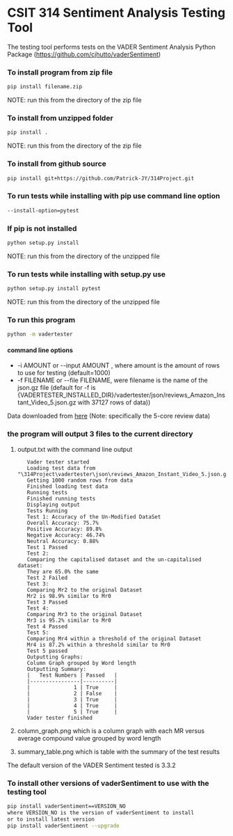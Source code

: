 # CSIT 314 Sentiment Analysis Testing Tool
The testing tool performs tests on the VADER Sentiment Analysis Python Package (https://github.com/cjhutto/vaderSentiment)

### To install program from zip file
```bash
pip install filename.zip
```  
NOTE: run this from the directory of the zip file
### To install from unzipped folder
```bash
pip install . 
```  
NOTE: run this from the directory of the zip file
### To install from github source
```bash
pip install git+https://github.com/Patrick-JY/314Project.git
```  
### To run tests while installing with pip use command line option
```bash
--install-option=pytest
```
### If pip is not installed
```bash
python setup.py install
```
NOTE: run this from the directory of the unzipped file
### To run tests while installing with setup.py use 
```bash
python setup.py install pytest
```
NOTE: run this from the directory of the unzipped file
### To run this program
```bash
python -m vadertester 
```
#### command line options
* -i AMOUNT or --input AMOUNT , where amount is the amount of rows to use for testing (default=1000)
* -f FILENAME or --file FILENAME, were filename is the name of the json.gz file
(default for -f is {VADERTESTER_INSTALLED_DIR}/vadertester/json/reviews_Amazon_Instant_Video_5.json.gz with 37127 rows of data))

Data downloaded from [here](https://nijianmo.github.io/amazon/index.html#complete-data) (Note: specifically the 5-core review data)

### the program will output 3 files to the current directory
1. output.txt with the command line output
    ```
       Vader tester started
       Loading test data from "\314Project\vadertester\json\reviews_Amazon_Instant_Video_5.json.gz"
       Getting 1000 random rows from data
       Finished loading test data
       Running tests
       Finished running tests
       Displaying output
       Tests Running 
       Test 1: Accuracy of the Un-Modified DataSet
       Overall Accuracy: 75.7%
       Positive Accuracy: 89.8%
       Negative Accuracy: 46.74%
       Neutral Accuracy: 0.88%
       Test 1 Passed
       Test 2: 
       Comparing the capitalised dataset and the un-capitalised dataset: 
       They are 65.0% the same
       Test 2 Failed
       Test 3: 
       Comparing Mr2 to the original Dataset
       Mr2 is 98.9% similar to Mr0
       Test 3 Passed
       Test 4: 
       Comparing Mr3 to the original Dataset
       Mr3 is 95.2% similar to Mr0
       Test 4 Passed
       Test 5: 
       Comparing Mr4 within a threshold of the original Dataset
       Mr4 is 87.2% within a threshold similar to Mr0
       Test 5 passed
       Outputting Graphs:
       Column Graph grouped by Word length
       Outputting Summary: 
       |   Test Numbers | Passed   |
       |----------------|----------|
       |              1 | True     |
       |              2 | False    |
       |              3 | True     |
       |              4 | True     |
       |              5 | True     |
       Vader tester finished
    ```
2. column_graph.png which is a column graph with each MR versus average compound value grouped by word length
      
3. summary_table.png which is table with the summary of the test results

The default version of the VADER Sentiment tested is 3.3.2

### To install other versions of vaderSentiment to use with the testing tool
```bash
pip install vaderSentiment==VERSION_NO 
where VERSION_NO is the version of vaderSentiment to install
or to install latest version
pip install vaderSentiment --upgrade
```

